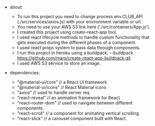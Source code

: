 

* about:
  - To run this project you need to change process.env.CLUB_API (./src/services/axios.js) with your environment variable or url. 
  - You need to use your AWS S3 link here ('./src/containers/App.js').
  - I created this project using create-react-app tool.
  - I used react lifecycle methods to handle custom functionality that gets executed during the different phases of a component.
  - I used react props system to pass data through components.
  - I run this project in heroku using a buildpack, --buildpack https://github.com/mars/create-react-app-buildpack.git.
  - I used AWS S3 service to store an image. 

* dependencies:
    - "@material-ui/core" // a React UI framework
    - "@material-ui/icons" // React Material icons 
    - "axios" // used to handle server req
    - "react-reveal" // an animation framework for React
    - "react-router-dom" // used to navigate between different components.
    - "react-scroll" // a component for animating vertical scrolling
    - "react-slick" // a carousel component built with React. 

